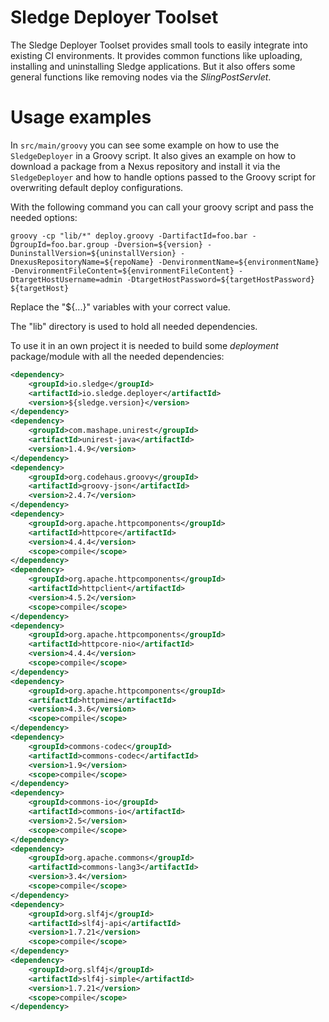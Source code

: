 Sledge Deployer Toolset
============================

The Sledge Deployer Toolset provides small tools to easily integrate into existing CI environments.
It provides common functions like uploading, installing and uninstalling Sledge applications. But it also offers some general functions
like removing nodes via the _SlingPostServlet_.

# Usage examples

In ```src/main/groovy``` you can see some example on how to use the ```SledgeDeployer``` in a Groovy script. It also gives an example
on how to download a package from a Nexus repository and install it via the ```SledgeDeployer``` and how to handle options passed
to the Groovy script for overwriting default deploy configurations.

With the following command you can call your groovy script and pass the needed options:

```
groovy -cp "lib/*" deploy.groovy -DartifactId=foo.bar -DgroupId=foo.bar.group -Dversion=${version} -DuninstallVersion=${uninstallVersion} -DnexusRepositoryName=${repoName} -DenvironmentName=${environmentName} -DenvironmentFileContent=${environmentFileContent} -DtargetHostUsername=admin -DtargetHostPassword=${targetHostPassword} ${targetHost}
```

Replace the "${...}" variables with your correct value.

The "lib" directory is used to hold all needed dependencies.

To use it in an own project it is needed to build some _deployment_ package/module with all the needed dependencies:

```xml
<dependency>
	<groupId>io.sledge</groupId>
	<artifactId>io.sledge.deployer</artifactId>
	<version>${sledge.version}</version>
</dependency>
<dependency>
	<groupId>com.mashape.unirest</groupId>
	<artifactId>unirest-java</artifactId>
	<version>1.4.9</version>
</dependency>
<dependency>
	<groupId>org.codehaus.groovy</groupId>
	<artifactId>groovy-json</artifactId>
	<version>2.4.7</version>
</dependency>
<dependency>
	<groupId>org.apache.httpcomponents</groupId>
	<artifactId>httpcore</artifactId>
	<version>4.4.4</version>
	<scope>compile</scope>
</dependency>
<dependency>
	<groupId>org.apache.httpcomponents</groupId>
	<artifactId>httpclient</artifactId>
	<version>4.5.2</version>
	<scope>compile</scope>
</dependency>
<dependency>
	<groupId>org.apache.httpcomponents</groupId>
	<artifactId>httpcore-nio</artifactId>
	<version>4.4.4</version>
	<scope>compile</scope>
</dependency>
<dependency>
	<groupId>org.apache.httpcomponents</groupId>
	<artifactId>httpmime</artifactId>
	<version>4.3.6</version>
	<scope>compile</scope>
</dependency>
<dependency>
	<groupId>commons-codec</groupId>
	<artifactId>commons-codec</artifactId>
	<version>1.9</version>
	<scope>compile</scope>
</dependency>
<dependency>
	<groupId>commons-io</groupId>
	<artifactId>commons-io</artifactId>
	<version>2.5</version>
	<scope>compile</scope>
</dependency>
<dependency>
	<groupId>org.apache.commons</groupId>
	<artifactId>commons-lang3</artifactId>
	<version>3.4</version>
	<scope>compile</scope>
</dependency>
<dependency>
	<groupId>org.slf4j</groupId>
	<artifactId>slf4j-api</artifactId>
	<version>1.7.21</version>
	<scope>compile</scope>
</dependency>
<dependency>
	<groupId>org.slf4j</groupId>
	<artifactId>slf4j-simple</artifactId>
	<version>1.7.21</version>
	<scope>compile</scope>
</dependency>
```


